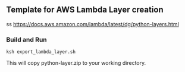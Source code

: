 ## Template for AWS Lambda Layer creation

ss
https://docs.aws.amazon.com/lambda/latest/dg/python-layers.html

### Build and Run

```
ksh export_lambda_layer.sh
```
This will copy python-layer.zip to your working directory.
